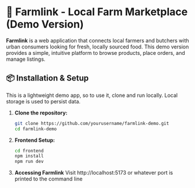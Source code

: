# 🚜 Farmlink - Local Farm Marketplace (Demo Version)

**Farmlink** is a web application that connects local farmers and butchers with urban consumers looking for fresh, locally sourced food. This demo version provides a simple, intuitive platform to browse products, place orders, and manage listings.

## 📦 Installation & Setup
This is a lightweight demo app, so to use it, clone and run locally. Local storage is used to persist data. 

1. **Clone the repository:**
   ```bash
   git clone https://github.com/yourusername/farmlink-demo.git
   cd farmlink-demo
   ```

2. **Frontend Setup:**
   ```bash
   cd frontend
   npm install
   npm run dev
   ```
3. **Accessing Farmlink**
   Visit http://localhost:5173 or whatever port is printed to the command line